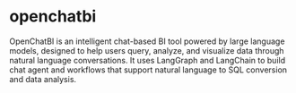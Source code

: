 # openchatbi
OpenChatBI is an intelligent chat-based BI tool powered by large language models, designed to help users query, analyze, and visualize data through natural language conversations. It uses LangGraph and LangChain to build chat agent and workflows that support natural language to SQL conversion and data analysis.
